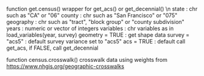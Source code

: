 function get.census() wrapper for get_acs() or get_decennial() \n
state : chr such as "CA" or "06"
county : chr such as "San Francisco" or "075"
geography : chr such as "tract", "block group" or "county subdivision"
years : numeric or vector of integers
variables : chr variables as in load_variables(year, survey)
geometry = TRUE : get shape data
survey = "acs5" : default survey variance set to "acs5"
acs = TRUE : default call get_acs, if FALSE, call get_decennial

function census.crosswalk() crosswalk data using weights from https://www.nhgis.org/geographic-crosswalks
